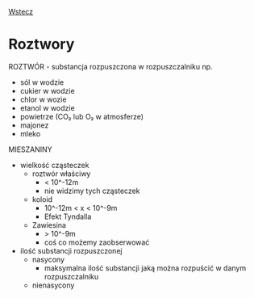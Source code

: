 [Wstecz](../chemia.md)

# Roztwory

ROZTWÓR - substancja rozpuszczona w rozpuszczalniku np.

-   sól w wodzie
-   cukier w wodzie
-   chlor w wozie
-   etanol w wodzie
-   powietrze (CO₂ lub O₂ w atmosferze)
-   majonez
-   mleko

MIESZANINY

-   wielkość cząsteczek
    -   roztwór właściwy
        -   < 10^-12m
        -   nie widzimy tych cząsteczek
    -   koloid
        -   10^-12m < x < 10^-9m
        -   Efekt Tyndalla
    -   Zawiesina
        -   \> 10^-9m
        -   coś co możemy zaobserwować
-   ilość substancji rozpuszczonej
    -   nasycony
        -   maksymalna ilość substancji jaką można rozpuścić w danym rozpuszczalniku
    -   nienasycony
